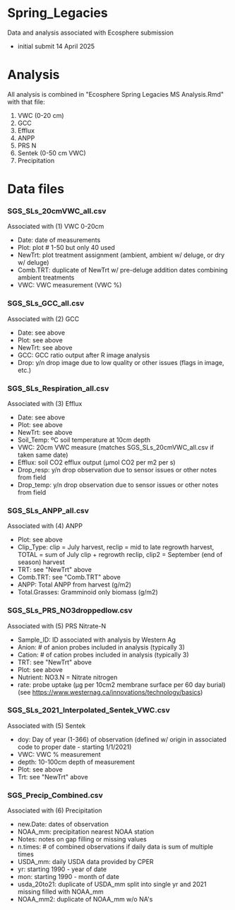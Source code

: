 # Spring_Legacies
Data and analysis associated with Ecosphere submission
- initial submit 14 April 2025

# Analysis 
All analysis is combined in "Ecosphere Spring Legacies MS Analysis.Rmd"
with that file: 
1. VWC (0-20 cm)
2. GCC
3. Efflux
4. ANPP
5. PRS N
6. Sentek (0-50 cm VWC)
7. Precipitation 

# Data files
### SGS_SLs_20cmVWC_all.csv
Associated with (1) VWC 0-20cm

- Date: date of measurements
- Plot: plot # 1-50 but only 40 used
- NewTrt: plot treatment assignment (ambient, ambient w/ deluge, or dry w/ deluge)
- Comb.TRT: duplicate of NewTrt w/ pre-deluge addition dates combining ambient treatments
- VWC: VWC measurement (VWC %)

### SGS_SLs_GCC_all.csv
Associated with (2) GCC

- Date: see above
- Plot: see above
- NewTrt: see above
- GCC: GCC ratio output after R image analysis
- Drop: y/n drop image due to low quality or other issues (flags in image, etc.)

### SGS_SLs_Respiration_all.csv
Associated with (3) Efflux

- Date: see above
- Plot: see above
- NewTrt: see above
- Soil_Temp: ºC soil temperature at 10cm depth
- VWC: 20cm VWC measure (matches SGS_SLs_20cmVWC_all.csv if taken same date)
- Efflux: soil CO2 efflux output (µmol CO2 per m2 per s)
- Drop_resp: y/n drop observation due to sensor issues or other notes from field
- Drop_temp: y/n drop observation due to sensor issues or other notes from field

### SGS_SLs_ANPP_all.csv
Associated with (4) ANPP

- Plot: see above
- Clip_Type: clip = July harvest, reclip = mid to late regrowth harvest, TOTAL = sum of July clip + regrowth reclip, clip2 = September (end of season) harvest
- TRT: see "NewTrt" above
- Comb.TRT: see "Comb.TRT" above
- ANPP: Total ANPP from harvest (g/m2)
- Total.Grasses: Gramminoid only biomass (g/m2)

### SGS_SLs_PRS_NO3droppedlow.csv
Associated with (5) PRS Nitrate-N
- Sample_ID: ID associated with analysis by Western Ag
- Anion: # of anion probes included in analysis (typically 3)
- Cation: # of cation probes included in analysis (typically 3)
- TRT: see "NewTrt" above
- Plot: see above
- Nutrient: NO3.N = Nitrate nitrogen
- rate: probe uptake (µg per 10cm2 membrane surface per 60 day burial)
(see https://www.westernag.ca/innovations/technology/basics)

### SGS_SLs_2021_Interpolated_Sentek_VWC.csv
Associated with (5) Sentek
- doy: Day of year (1-366) of observation (defined w/ origin in associated code to proper date - starting 1/1/2021)
- VWC: VWC % measurement
- depth: 10-100cm depth of measurement
- Plot: see above
- Trt: see "NewTrt" above

### SGS_Precip_Combined.csv
Associated with (6) Precipitation

- new.Date: dates of observation
- NOAA_mm: precipitation nearest NOAA station
- Notes: notes on gap filling or missing values
- n.times: # of combined observations if daily data is sum of multiple times
- USDA_mm: daily USDA data provided by CPER
- yr: starting 1990 - year of date
- mon: starting 1990 - month of date
- usda_20to21: duplicate of USDA_mm split into single yr and 2021 missing filled with NOAA_mm
- NOAA_mm2: duplicate of NOAA_mm w/o NA's



